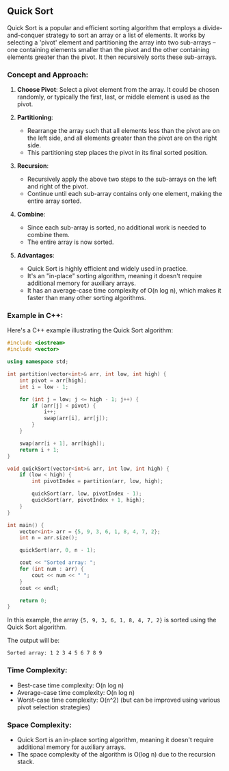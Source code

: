 ## Quick Sort

Quick Sort is a popular and efficient sorting algorithm that employs a divide-and-conquer strategy to sort an array or a list of elements. It works by selecting a 'pivot' element and partitioning the array into two sub-arrays – one containing elements smaller than the pivot and the other containing elements greater than the pivot. It then recursively sorts these sub-arrays.

### Concept and Approach:

1. **Choose Pivot**: Select a pivot element from the array. It could be chosen randomly, or typically the first, last, or middle element is used as the pivot.

2. **Partitioning**:
   - Rearrange the array such that all elements less than the pivot are on the left side, and all elements greater than the pivot are on the right side.
   - This partitioning step places the pivot in its final sorted position.

3. **Recursion**:
   - Recursively apply the above two steps to the sub-arrays on the left and right of the pivot.
   - Continue until each sub-array contains only one element, making the entire array sorted.

4. **Combine**:
   - Since each sub-array is sorted, no additional work is needed to combine them.
   - The entire array is now sorted.

5. **Advantages**:
   - Quick Sort is highly efficient and widely used in practice.
   - It's an "in-place" sorting algorithm, meaning it doesn't require additional memory for auxiliary arrays.
   - It has an average-case time complexity of O(n log n), which makes it faster than many other sorting algorithms.

### Example in C++:

Here's a C++ example illustrating the Quick Sort algorithm:

```cpp
#include <iostream>
#include <vector>

using namespace std;

int partition(vector<int>& arr, int low, int high) {
    int pivot = arr[high];
    int i = low - 1;

    for (int j = low; j <= high - 1; j++) {
        if (arr[j] < pivot) {
            i++;
            swap(arr[i], arr[j]);
        }
    }

    swap(arr[i + 1], arr[high]);
    return i + 1;
}

void quickSort(vector<int>& arr, int low, int high) {
    if (low < high) {
        int pivotIndex = partition(arr, low, high);

        quickSort(arr, low, pivotIndex - 1);
        quickSort(arr, pivotIndex + 1, high);
    }
}

int main() {
    vector<int> arr = {5, 9, 3, 6, 1, 8, 4, 7, 2};
    int n = arr.size();

    quickSort(arr, 0, n - 1);

    cout << "Sorted array: ";
    for (int num : arr) {
        cout << num << " ";
    }
    cout << endl;

    return 0;
}
```

In this example, the array `{5, 9, 3, 6, 1, 8, 4, 7, 2}` is sorted using the Quick Sort algorithm.

The output will be:

```
Sorted array: 1 2 3 4 5 6 7 8 9
```

### Time Complexity:
- Best-case time complexity: O(n log n)
- Average-case time complexity: O(n log n)
- Worst-case time complexity: O(n^2) (but can be improved using various pivot selection strategies)
  
### Space Complexity:
- Quick Sort is an in-place sorting algorithm, meaning it doesn't require additional memory for auxiliary arrays.
- The space complexity of the algorithm is O(log n) due to the recursion stack.
